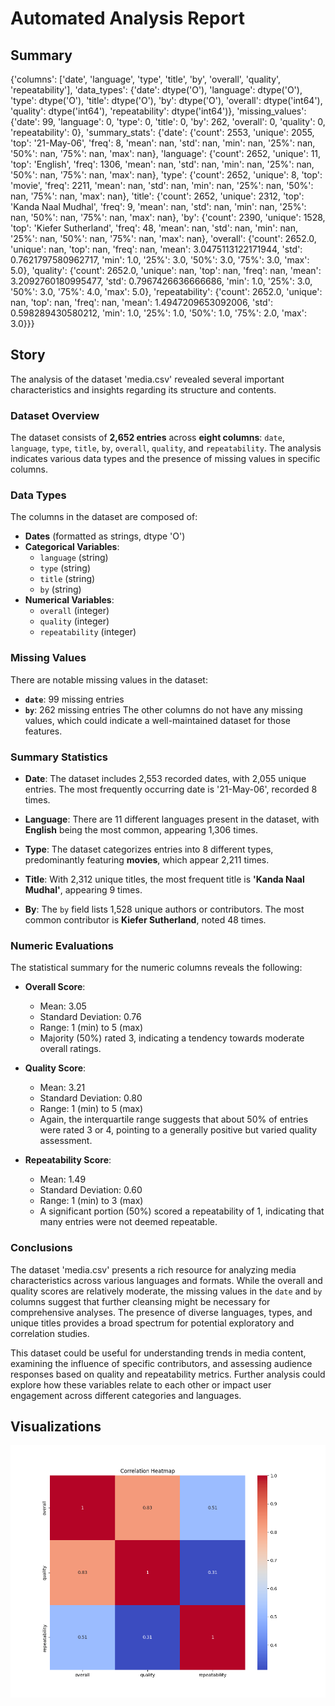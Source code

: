 # Automated Analysis Report

## Summary
{'columns': ['date', 'language', 'type', 'title', 'by', 'overall', 'quality', 'repeatability'], 'data_types': {'date': dtype('O'), 'language': dtype('O'), 'type': dtype('O'), 'title': dtype('O'), 'by': dtype('O'), 'overall': dtype('int64'), 'quality': dtype('int64'), 'repeatability': dtype('int64')}, 'missing_values': {'date': 99, 'language': 0, 'type': 0, 'title': 0, 'by': 262, 'overall': 0, 'quality': 0, 'repeatability': 0}, 'summary_stats': {'date': {'count': 2553, 'unique': 2055, 'top': '21-May-06', 'freq': 8, 'mean': nan, 'std': nan, 'min': nan, '25%': nan, '50%': nan, '75%': nan, 'max': nan}, 'language': {'count': 2652, 'unique': 11, 'top': 'English', 'freq': 1306, 'mean': nan, 'std': nan, 'min': nan, '25%': nan, '50%': nan, '75%': nan, 'max': nan}, 'type': {'count': 2652, 'unique': 8, 'top': 'movie', 'freq': 2211, 'mean': nan, 'std': nan, 'min': nan, '25%': nan, '50%': nan, '75%': nan, 'max': nan}, 'title': {'count': 2652, 'unique': 2312, 'top': 'Kanda Naal Mudhal', 'freq': 9, 'mean': nan, 'std': nan, 'min': nan, '25%': nan, '50%': nan, '75%': nan, 'max': nan}, 'by': {'count': 2390, 'unique': 1528, 'top': 'Kiefer Sutherland', 'freq': 48, 'mean': nan, 'std': nan, 'min': nan, '25%': nan, '50%': nan, '75%': nan, 'max': nan}, 'overall': {'count': 2652.0, 'unique': nan, 'top': nan, 'freq': nan, 'mean': 3.0475113122171944, 'std': 0.7621797580962717, 'min': 1.0, '25%': 3.0, '50%': 3.0, '75%': 3.0, 'max': 5.0}, 'quality': {'count': 2652.0, 'unique': nan, 'top': nan, 'freq': nan, 'mean': 3.2092760180995477, 'std': 0.7967426636666686, 'min': 1.0, '25%': 3.0, '50%': 3.0, '75%': 4.0, 'max': 5.0}, 'repeatability': {'count': 2652.0, 'unique': nan, 'top': nan, 'freq': nan, 'mean': 1.4947209653092006, 'std': 0.598289430580212, 'min': 1.0, '25%': 1.0, '50%': 1.0, '75%': 2.0, 'max': 3.0}}}

## Story
The analysis of the dataset 'media.csv' revealed several important characteristics and insights regarding its structure and contents.

### Dataset Overview
The dataset consists of **2,652 entries** across **eight columns**: `date`, `language`, `type`, `title`, `by`, `overall`, `quality`, and `repeatability`. The analysis indicates various data types and the presence of missing values in specific columns.

### Data Types
The columns in the dataset are composed of:
- **Dates** (formatted as strings, dtype 'O')
- **Categorical Variables**:
  - `language` (string)
  - `type` (string)
  - `title` (string)
  - `by` (string)
- **Numerical Variables**:
  - `overall` (integer)
  - `quality` (integer)
  - `repeatability` (integer)

### Missing Values
There are notable missing values in the dataset:
- **`date`**: 99 missing entries
- **`by`**: 262 missing entries
The other columns do not have any missing values, which could indicate a well-maintained dataset for those features.

### Summary Statistics
- **Date**: The dataset includes 2,553 recorded dates, with 2,055 unique entries. The most frequently occurring date is '21-May-06', recorded 8 times.
  
- **Language**: There are 11 different languages present in the dataset, with **English** being the most common, appearing 1,306 times.

- **Type**: The dataset categorizes entries into 8 different types, predominantly featuring **movies**, which appear 2,211 times.

- **Title**: With 2,312 unique titles, the most frequent title is **'Kanda Naal Mudhal'**, appearing 9 times.

- **By**: The `by` field lists 1,528 unique authors or contributors. The most common contributor is **Kiefer Sutherland**, noted 48 times.

### Numeric Evaluations
The statistical summary for the numeric columns reveals the following:
- **Overall Score**:
  - Mean: 3.05
  - Standard Deviation: 0.76
  - Range: 1 (min) to 5 (max)
  - Majority (50%) rated 3, indicating a tendency towards moderate overall ratings.

- **Quality Score**:
  - Mean: 3.21
  - Standard Deviation: 0.80
  - Range: 1 (min) to 5 (max)
  - Again, the interquartile range suggests that about 50% of entries were rated 3 or 4, pointing to a generally positive but varied quality assessment.

- **Repeatability Score**:
  - Mean: 1.49
  - Standard Deviation: 0.60
  - Range: 1 (min) to 3 (max)
  - A significant portion (50%) scored a repeatability of 1, indicating that many entries were not deemed repeatable.

### Conclusions
The dataset 'media.csv' presents a rich resource for analyzing media characteristics across various languages and formats. While the overall and quality scores are relatively moderate, the missing values in the `date` and `by` columns suggest that further cleansing might be necessary for comprehensive analyses. The presence of diverse languages, types, and unique titles provides a broad spectrum for potential exploratory and correlation studies.

This dataset could be useful for understanding trends in media content, examining the influence of specific contributors, and assessing audience responses based on quality and repeatability metrics. Further analysis could explore how these variables relate to each other or impact user engagement across different categories and languages.

## Visualizations
![Visualization](media/heatmap.png)


